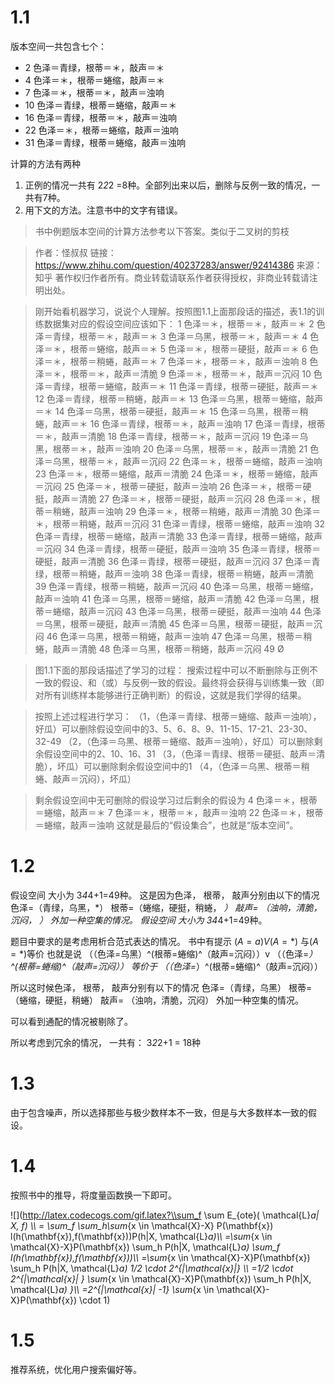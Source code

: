 # 1.1

版本空间一共包含七个：

- 2 色泽＝青绿，根蒂＝＊，敲声＝＊
- 4 色泽＝＊，根蒂＝蜷缩，敲声＝＊
- 7 色泽＝＊，根蒂＝＊，敲声＝浊响
- 10 色泽＝青绿，根蒂＝蜷缩，敲声＝＊
- 16 色泽＝青绿，根蒂＝＊，敲声＝浊响
- 22 色泽＝＊，根蒂＝蜷缩，敲声＝浊响
- 31 色泽＝青绿，根蒂＝蜷缩，敲声＝浊响

计算的方法有两种
1. 正例的情况一共有 2*2*2 =8种。全部列出来以后，删除与反例一致的情况，一共有7种。
2. 用下文的方法。注意书中的文字有错误。




>书中例题版本空间的计算方法参考以下答案。类似于二叉树的剪枝

>作者：怪叔叔
>链接：https://www.zhihu.com/question/40237283/answer/92414386
>来源：知乎
>著作权归作者所有。商业转载请联系作者获得授权，非商业转载请注明出处。

>刚开始看机器学习，说说个人理解。按照图1.1上面那段话的描述，表1.1的训练数据集对应的假设空间应该如下：
>1 色泽＝＊，根蒂＝＊，敲声＝＊
>2 色泽＝青绿，根蒂＝＊，敲声＝＊
>3 色泽＝乌黑，根蒂＝＊，敲声＝＊
>4 色泽＝＊，根蒂＝蜷缩，敲声＝＊
>5 色泽＝＊，根蒂＝硬挺，敲声＝＊
>6 色泽＝＊，根蒂＝稍蜷，敲声＝＊
>7 色泽＝＊，根蒂＝＊，敲声＝浊响
>8 色泽＝＊，根蒂＝＊，敲声＝清脆
>9 色泽＝＊，根蒂＝＊，敲声＝沉闷
>10 色泽＝青绿，根蒂＝蜷缩，敲声＝＊
>11 色泽＝青绿，根蒂＝硬挺，敲声＝＊
>12 色泽＝青绿，根蒂＝稍蜷，敲声＝＊
>13 色泽＝乌黑，根蒂＝蜷缩，敲声＝＊
>14 色泽＝乌黑，根蒂＝硬挺，敲声＝＊
>15 色泽＝乌黑，根蒂＝稍蜷，敲声＝＊
>16 色泽＝青绿，根蒂＝＊，敲声＝浊响
>17 色泽＝青绿，根蒂＝＊，敲声＝清脆
>18 色泽＝青绿，根蒂＝＊，敲声＝沉闷
>19 色泽＝乌黑，根蒂＝＊，敲声＝浊响
>20 色泽＝乌黑，根蒂＝＊，敲声＝清脆
>21 色泽＝乌黑，根蒂＝＊，敲声＝沉闷
>22 色泽＝＊，根蒂＝蜷缩，敲声＝浊响
>23 色泽＝＊，根蒂＝蜷缩，敲声＝清脆
>24 色泽＝＊，根蒂＝蜷缩，敲声＝沉闷
>25 色泽＝＊，根蒂＝硬挺，敲声＝浊响
>26 色泽＝＊，根蒂＝硬挺，敲声＝清脆
>27 色泽＝＊，根蒂＝硬挺，敲声＝沉闷
>28 色泽＝＊，根蒂＝稍蜷，敲声＝浊响
>29 色泽＝＊，根蒂＝稍蜷，敲声＝清脆
>30 色泽＝＊，根蒂＝稍蜷，敲声＝沉闷
>31 色泽＝青绿，根蒂＝蜷缩，敲声＝浊响
>32 色泽＝青绿，根蒂＝蜷缩，敲声＝清脆
>33 色泽＝青绿，根蒂＝蜷缩，敲声＝沉闷
>34 色泽＝青绿，根蒂＝硬挺，敲声＝浊响
>35 色泽＝青绿，根蒂＝硬挺，敲声＝清脆
>36 色泽＝青绿，根蒂＝硬挺，敲声＝沉闷
>37 色泽＝青绿，根蒂＝稍蜷，敲声＝浊响
>38 色泽＝青绿，根蒂＝稍蜷，敲声＝清脆
>39 色泽＝青绿，根蒂＝稍蜷，敲声＝沉闷
>40 色泽＝乌黑，根蒂＝蜷缩，敲声＝浊响
>41 色泽＝乌黑，根蒂＝蜷缩，敲声＝清脆
>42 色泽＝乌黑，根蒂＝蜷缩，敲声＝沉闷
>43 色泽＝乌黑，根蒂＝硬挺，敲声＝浊响
>44 色泽＝乌黑，根蒂＝硬挺，敲声＝清脆
>45 色泽＝乌黑，根蒂＝硬挺，敲声＝沉闷
>46 色泽＝乌黑，根蒂＝稍蜷，敲声＝浊响
>47 色泽＝乌黑，根蒂＝稍蜷，敲声＝清脆
>48 色泽＝乌黑，根蒂＝稍蜷，敲声＝沉闷
>49 Ø

>图1.1下面的那段话描述了学习的过程：
>搜索过程中可以不断删除与正例不一致的假设、和（或）与反例一致的假设。最终将会获得与训练集一致（即对所有训练样本能够进行正确判断）的假设，这就是我们学得的结果。

>按照上述过程进行学习：
>（1，（色泽＝青绿、根蒂＝蜷缩、敲声＝浊响），好瓜）可以删除假设空间中的3、5、6、8、9、11-15、17-21、23-30、32-49
>（2，（色泽＝乌黑、根蒂＝蜷缩、敲声＝浊响），好瓜）可以删除剩余假设空间中的2、10、16、31
>（3，（色泽＝青绿、根蒂＝硬挺、敲声＝清脆），坏瓜）可以删除剩余假设空间中的1
>（4，（色泽＝乌黑、根蒂＝稍蜷、敲声＝沉闷），坏瓜）

>剩余假设空间中无可删除的假设学习过后剩余的假设为
>4 色泽＝＊，根蒂＝蜷缩，敲声＝＊
>7 色泽＝＊，根蒂＝＊，敲声＝浊响
>22 色泽＝＊，根蒂＝蜷缩，敲声＝浊响
>这就是最后的“假设集合”，也就是“版本空间”。

# 1.2
假设空间 大小为 3*4*4+1=49种。
这是因为色泽， 根蒂， 敲声分别由以下的情况
色泽=（青绿，乌黑，*）
根蒂=（蜷缩，硬挺，稍蜷， *）
敲声= （浊响，清脆，沉闷， *）
外加一种空集的情况。
假设空间 大小为 3*4*4+1=49种。

题目中要求的是考虑用析合范式表达的情况。
书中有提示
$(A=a)V (A=*)$ 与$(A=*)$等价
也就是说
（（色泽=乌黑）^(根蒂=蜷缩)^（敲声=沉闷））v （（色泽=*）^(根蒂=蜷缩)^（敲声=沉闷））
等价于
（（色泽=*）^(根蒂=蜷缩)^（敲声=沉闷））

所以这时候色泽， 根蒂， 敲声分别有以下的情况
色泽=（青绿，乌黑）
根蒂=（蜷缩，硬挺，稍蜷）
敲声= （浊响，清脆，沉闷）
外加一种空集的情况。

可以看到通配的情况被剔除了。

所以考虑到冗余的情况， 一共有： 3*2*2+1 = 18种

# 1.3

由于包含噪声，所以选择那些与极少数样本不一致，但是与大多数样本一致的假设。


# 1.4
按照书中的推导，将度量函数换一下即可。

![](http://latex.codecogs.com/gif.latex?\\sum_f \\sum E_{ote}( \\mathcal{L}_a| X, f) \\\\ = \\sum_f \\sum_h\\sum_{x \\in \\mathcal{X}-X} P(\\mathbf{x}) l(h(\\mathbf{x}),f(\\mathbf{x}))P(h|X, \\mathcal{L}_a)\\\ =\\sum_{x \\in \\mathcal{X}-X}P(\\mathbf{x}) \\sum_h P(h|X, \\mathcal{L}_a) \\sum_f l(h(\\mathbf{x}),f(\\mathbf{x}))\\\ =\\sum_{x \\in \mathcal{X}-X}P(\\mathbf{x}) \\sum_h P(h|X, \\mathcal{L}_a) 1/2 \\cdot 2^{|\\mathcal{x}|} \\\ =1/2 \\cdot 2^{|\\mathcal{x}| } \sum_{x \\in \\mathcal{X}-X}P(\\mathbf{x}) \\sum_h P(h|X, \\mathcal{L}_a) }\\\ =2^{|\\mathcal{x}| -1} \\sum_{x \\in \\mathcal{X}-X}P(\\mathbf{x}) \\cdot 1)

# 1.5
推荐系统，优化用户搜索偏好等。


